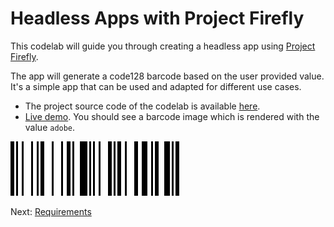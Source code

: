# Headless Apps with Project Firefly

This codelab will guide you through creating a headless app using [Project Firefly](https://github.com/AdobeDocs/project-firefly).   

The app will generate a code128 barcode based on the user provided value. It's a simple app that can be used and adapted for different use cases.
 
* The project source code of the codelab is available [here](https://github.com/AdobeDocs/adobeio-samples-barcode-generator).
* [Live demo](https://ringel.adobeioruntime.net/api/v1/web/my-barcode-app-0.0.1/barcode?value=adobe). You should see a barcode image which is rendered with the value `adobe`.  

![barcode](lessons/assets/barcode-front.png)  

Next: [Requirements](/lessons/requirements.md)
